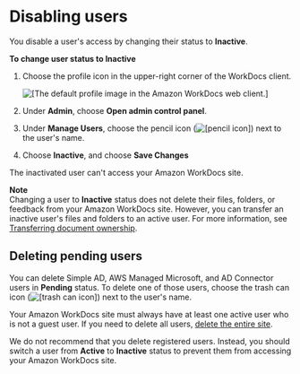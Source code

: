 # Disabling users<a name="inactive-user"></a>

You disable a user's access by changing their status to **Inactive**\.

**To change user status to **Inactive****

1. Choose the profile icon in the upper\-right corner of the WorkDocs client\.

   ![\[The default profile image in the Amazon WorkDocs web client.\]](http://docs.aws.amazon.com/workdocs/latest/adminguide/images/wd-profile-default.png) 

1. Under **Admin**, choose **Open admin control panel**\.

1. Under **Manage Users**, choose the pencil icon \(![\[pencil icon\]](http://docs.aws.amazon.com/workdocs/latest/adminguide/images/pencil_icon.png)\) next to the user's name\.

1. Choose **Inactive**, and choose **Save Changes**

The inactivated user can't access your Amazon WorkDocs site\.

**Note**  
Changing a user to **Inactive** status does not delete their files, folders, or feedback from your Amazon WorkDocs site\. However, you can transfer an inactive user's files and folders to an active user\. For more information, see [Transferring document ownership](transfer-docs.md)\.

## Deleting pending users<a name="delete_user_cloud"></a>

You can delete Simple AD, AWS Managed Microsoft, and AD Connector users in **Pending** status\. To delete one of those users, choose the trash can icon \(![\[trash can icon\]](http://docs.aws.amazon.com/workdocs/latest/adminguide/images/trash_can_icon.png)\) next to the user's name\.

Your Amazon WorkDocs site must always have at least one active user who is not a guest user\. If you need to delete all users, [delete the entire site](delete_site.md)\.

We do not recommend that you delete registered users\. Instead, you should switch a user from **Active** to **Inactive** status to prevent them from accessing your Amazon WorkDocs site\. 